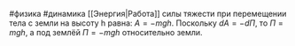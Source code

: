 #физика #динамика 
[[Энергия|Работа]] силы тяжести при перемещении тела с земли на высоту h равна: $A = -mgh$. Поскольку $dA = -d\Pi$, то $\Pi = mgh$, а под землёй $\Pi = -mgh$ относительно земли.
